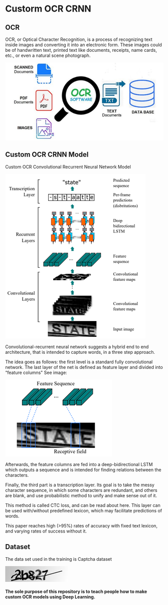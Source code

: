 # Custorm OCR CRNN

## OCR

OCR, or Optical Character Recognition, is a process of recognizing text inside images and converting it into an electronic form. These images could be of handwritten text, printed text like documents, receipts, name cards, etc., or even a natural scene photograph.

![OCR](models/ocr.png)



## Custom OCR CRNN Model

Custom OCR Convolutional Recurrent Neural Network Model

![Model](models/model_image.png)

Convolutional-recurrent neural network suggests a hybrid end to end architecture, that is intended to capture words, in a three step approach.

The idea goes as follows: the first level is a standard fully convolutional network. The last layer of the net is defined as feature layer and divided into “feature columns"
See image:

![Feature](models/feature.png)


Afterwards, the feature columns are fed into a deep-bidirectional LSTM which outputs a sequence and is intended for finding relations between the characters.

Finally, the third part is a transcription layer. Its goal is to take the messy character sequence, in which some characters are redundant, and others are blank, and use probabilistic method to unify and make sense out of it.

This method is called CTC loss, and can be read about here. This layer can be used with/without predefined lexicon, which may facilitate predictions of words.

This paper reaches high (>95%) rates of accuracy with fixed text lexicon, and varying rates of success without it.






## Dataset

The data set used in the training is Captcha dataset

![Captcha](data/sample/2b827.png)





#### The sole purpose of this repository is to teach people how to make custom OCR models using Deep Learning.
